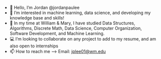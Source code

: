 - 👋 Hello, I’m Jordan @jordanpaulee
- 👀 I’m interested in machine learning, data science, and developing my knowledge base and skills!
- 🌱 In my time at William & Mary, I have studied Data Structures, Algorithms, Discrete Math, Data Science, Computer Organization, Software Development, and Machine Learning.
- 💻 I’m looking to collaborate on any project to add to my resume, and am also open to internships
- 📫 How to reach me --> Email: jplee01@wm.edu

<!---
jordanpualee/jordanpualee is a ✨ special ✨ repository because its `README.md` (this file) appears on your GitHub profile.
You can click the Preview link to take a look at your changes.
--->
